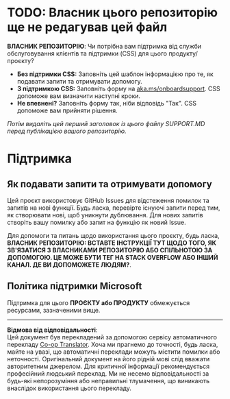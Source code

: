 <!--
CO_OP_TRANSLATOR_METADATA:
{
  "original_hash": "16623b0983ccd9d0cd0680b9604e9cf4",
  "translation_date": "2025-10-21T17:33:35+00:00",
  "source_file": "SUPPORT.md",
  "language_code": "uk"
}
-->
# TODO: Власник цього репозиторію ще не редагував цей файл

**ВЛАСНИК РЕПОЗИТОРІЮ**: Чи потрібна вам підтримка від служби обслуговування клієнтів та підтримки (CSS) для цього продукту/проєкту?

- **Без підтримки CSS:** Заповніть цей шаблон інформацією про те, як подавати запити та отримувати допомогу.
- **З підтримкою CSS:** Заповніть форму на [aka.ms/onboardsupport](https://aka.ms/onboardsupport). CSS допоможе вам визначити наступні кроки.
- **Не впевнені?** Заповніть форму так, ніби відповідь "Так". CSS допоможе вам прийняти рішення.

*Потім видаліть цей перший заголовок із цього файлу SUPPORT.MD перед публікацією вашого репозиторію.*
<!-- markdownlint-disable-next-line MD025 - Justification: Standard Microsoft Template -->
# Підтримка

## Як подавати запити та отримувати допомогу  

Цей проєкт використовує GitHub Issues для відстеження помилок та запитів на нові функції. Будь ласка, перевірте існуючі
запити перед тим, як створювати нові, щоб уникнути дублювання. Для нових запитів створіть вашу помилку або
запит на функцію як новий Issue.

Для допомоги та питань щодо використання цього проєкту, будь ласка, **ВЛАСНИК РЕПОЗИТОРІЮ: ВСТАВТЕ ІНСТРУКЦІЇ ТУТ
ЩОДО ТОГО, ЯК ЗВ'ЯЗАТИСЯ З ВЛАСНИКАМИ РЕПОЗИТОРІЮ АБО СПІЛЬНОТОЮ ЗА ДОПОМОГОЮ. ЦЕ МОЖЕ БУТИ ТЕГ НА STACK OVERFLOW АБО ІНШИЙ
КАНАЛ. ДЕ ВИ ДОПОМОЖЕТЕ ЛЮДЯМ?**.

## Політика підтримки Microsoft  

Підтримка для цього **ПРОЄКТУ або ПРОДУКТУ** обмежується ресурсами, зазначеними вище.

---

**Відмова від відповідальності**:  
Цей документ був перекладений за допомогою сервісу автоматичного перекладу [Co-op Translator](https://github.com/Azure/co-op-translator). Хоча ми прагнемо до точності, будь ласка, майте на увазі, що автоматичні переклади можуть містити помилки або неточності. Оригінальний документ на його рідній мові слід вважати авторитетним джерелом. Для критичної інформації рекомендується професійний людський переклад. Ми не несемо відповідальності за будь-які непорозуміння або неправильні тлумачення, що виникають внаслідок використання цього перекладу.